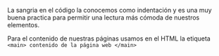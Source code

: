 La sangria en el código la conocemos como indentación y es una muy buena practica para permitir una lectura más cómoda de nuestros elementos.

Para el contenido de nuestras páginas usamos en el HTML la etiqueta `<main> contenido de la página web </main>`
